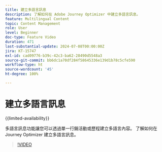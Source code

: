 ```yaml
---
title: 建立多語言訊息
description: 了解如何在 Adobe Journey Optimizer 中建立多語言訊息。
feature: Multilingual Content
topic: Content Management
role: User
level: Beginner
doc-type: Feature Video
duration: 471
last-substantial-update: 2024-07-08T00:00:00Z
jira: KT-15747
exl-id: cad09776-b39c-42c3-ba62-28490d5548a3
source-git-commit: bb6dc1a70df284f58645336e139d1b78c5cfe590
workflow-type: ht
source-wordcount: '45'
ht-degree: 100%

---
```


# 建立多語言訊息

{{limited-availability}}

多語言訊息功能讓您可以透過單一行銷活動或歷程建立多語言內容。 了解如何在 Journey Optimizer 建立多語言訊息。

>[!VIDEO](https://video.tv.adobe.com/v/3452125/?learn=on&captions=chi_hant)
